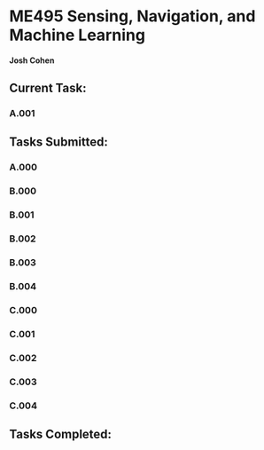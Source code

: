 # ME495 Sensing, Navigation, and Machine Learning
#### Josh Cohen

## Current Task:
### A.001

## Tasks Submitted:
### A.000
### B.000
### B.001
### B.002
### B.003
### B.004
### C.000
### C.001
### C.002
### C.003
### C.004

## Tasks Completed:
